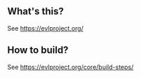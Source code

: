 
What's this?
------------

See https://evlproject.org/

How to build?
-------------

See https://evlproject.org/core/build-steps/

